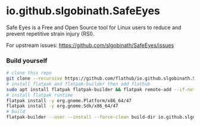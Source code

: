 # io.github.slgobinath.SafeEyes

Safe Eyes is a Free and Open Source tool for Linux users to reduce and prevent repetitive strain injury (RSI).

For upstream issues:
    https://github.com/slgobinath/SafeEyes/issues

<!-- ### Non-functional plugins:

- xprintidle

`xprintidle` calls `XScreenSaverQueryExtension()` on the display specified in the DISPLAY environment variable to check if the `XScreenSaver` extension is available

If that call returns false xprintidle exits with "screen saver extension not supported".

And currently just spams `screen saver extension not supported`

https://github.com/g0hl1n/xprintidle/issues/9

- wlrctl -->

### Build yourself

```bash
# clone this repo
git clone --recursive https://github.com/flathub/io.github.slgobinath.SafeEyes && cd io.github.slgobinath.SafeEyes
# install flatpak and flatpak-builder then add flathub
sudo apt install flatpak flatpak-builder && flatpak remote-add --if-not-exists flathub https://dl.flathub.org/repo/flathub.flatpakrepo
# install flatpak runtime
flatpak install -y org.gnome.Platform/x86_64/47
flatpak install -y org.gnome.Sdk/x86_64/47
# build
flatpak-builder --user --install --force-clean build-dir io.github.slgobinath.SafeEyes.yaml
```
